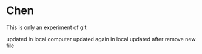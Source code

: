 # Chen

This is only an experiment of git

updated in local computer
updated again in local
updated after remove new file